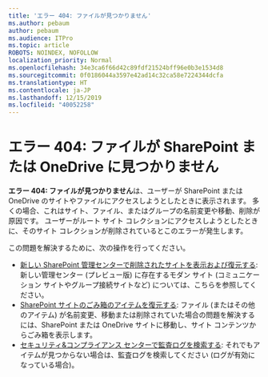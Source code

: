 ```yaml
---
title: 'エラー 404: ファイルが見つかりません'
ms.author: pebaum
author: pebaum
ms.audience: ITPro
ms.topic: article
ROBOTS: NOINDEX, NOFOLLOW
localization_priority: Normal
ms.openlocfilehash: 34e3ca6f66d42c89fdf21524bff96e0b3e1534d8
ms.sourcegitcommit: 0f0186044a3597e42ad14c32ca58e7224344dcfa
ms.translationtype: HT
ms.contentlocale: ja-JP
ms.lasthandoff: 12/15/2019
ms.locfileid: "40052258"
---
```

# <a name="error-404-file-not-found-in-sharepoint-or-onedrive"></a>エラー 404: ファイルが SharePoint または OneDrive に見つかりません

**エラー 404: ファイルが見つかりません**は、ユーザーが SharePoint または OneDrive のサイトやファイルにアクセスしようとしたときに表示されます。 多くの場合、これはサイト、ファイル、またはグループの名前変更や移動、削除が原因です。
ユーザーがルート サイト コレクションにアクセスしようとしたときに、そのサイト コレクションが削除されているとこのエラーが発生します。

この問題を解決するために、次の操作を行ってください。
- [新しい SharePoint 管理センターで削除されたサイトを表示および復元する](https://docs.microsoft.com/sharepoint/view-and-restore-deleted-sites-in-new-admin-center): 新しい管理センター (プレビュー版) に存在するモダン サイト (コミュニケーション サイトやグループ接続サイトなど) については、こちらを参照してください。
- [SharePoint サイトのごみ箱のアイテムを復元する](https://support.office.com/article/Restore-items-in-the-Recycle-Bin-of-a-SharePoint-site-6df466b6-55f2-4898-8d6e-c0dff851a0be): ファイル (またはその他のアイテム) が名前変更、移動または削除されていた場合の問題を解決するには、SharePoint または OneDrive サイトに移動し、サイト コンテンツからごみ箱を表示します。
- [セキュリティ&amp;コンプライアンス センターで監査ログを検索する](https://docs.microsoft.com/office365/securitycompliance/search-the-audit-log-in-security-and-compliance): それでもアイテムが見つからない場合は、監査ログを検索してください (ログが有効になっている場合)。